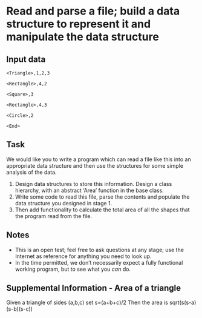 # Read and parse a file; build a data structure to represent it and manipulate the data structure

## Input data
  `<Triangle>,1,2,3`
  
  `<Rectangle>,4,2`

  `<Square>,3`

  `<Rectangle>,4,3`

  `<Circle>,2`

  `<End>`

## Task
We would like you to write a program which can read a file like this into an appropriate data structure and then use the structures for some simple analysis of the data. 
1.	Design data structures to store this information. Design a class hierarchy, with an abstract ‘Area’ function in the base class.
2.	Write some code to read this file, parse the contents and populate the data structure you designed in stage 1.
3.	Then add functionality to calculate the total area of all the shapes that the program read from the file. 

## Notes
* This is an open test; feel free to ask questions at any stage; use the Internet as reference for anything you need to look up.
* In the time permitted, we don’t necessarily expect a fully functional working program, but to see what you *can* do.


## Supplemental Information - Area of a triangle
Given a triangle of sides (a,b,c)
set s=(a+b+c)/2
Then the area is sqrt(s(s-a)(s-b)(s-c))

